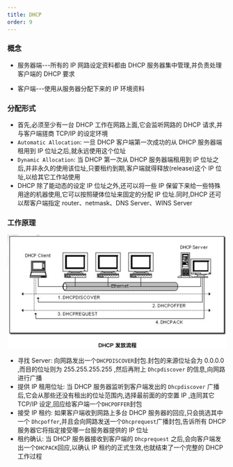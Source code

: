 ```yaml
---
title: DHCP
order: 9
---
```


### 概念

- 服务器端---所有的 IP 网路设定资料都由 DHCP 服务器集中管理,并负责处理客户端的 DHCP 要求

- 客户端---使用从服务器分配下来的 IP 环境资料

### 分配形式

- 首先,必须至少有一台 DHCP 工作在网路上面,它会监听网路的 DHCP 请求,并与客户端搓商 TCP/IP 的设定环境
- `Automatic Allocation`: 一旦 DHCP 客户端第一次成功的从 DHCP 服务器端租用到 IP 位址之后,就永远使用这个位址
- `Dynamic Allocation`: 当 DHCP 第一次从 DHCP 服务器端租用到 IP 位址之后,并非永久的使用该位址,只要租约到期,客户端就得释放(release)这个 IP 位址,以给其它工作站使用
- DHCP 除了能动态的设定 IP 位址之外,还可以将一些 IP 保留下来给一些特殊用途的机器使用,它可以按照硬体位址来固定的分配 IP 位址.同时,DHCP 还可以帮客户端指定 router、netmask、DNS Server、WINS Server

### 工作原理

![](../assets/network/dhcpFirst.png)

- 寻找 Server: 向网路发出一个`DHCPDISCOVER`封包.封包的来源位址会为 0.0.0.0 ,而目的位址则为 255.255.255.255 ,然后再附上 `Dhcpdiscover` 的信息,向网路进行广播
- 提供 IP 租用位址: 当 DHCP 服务器监听到客户端发出的 `Dhcpdiscover` 广播后,它会从那些还没有租出的位址范围内,选择最前面的的空置 IP ,连同其它 TCP/IP 设定,回应给客户端一个`DHCPOFFER`封包
- 接受 IP 租约: 如果客户端收到网路上多台 DHCP 服务器的回应,只会挑选其中一个 `Dhcpoffer`,并且会向网路发送一个`Dhcprequest`广播封包,告诉所有 DHCP 服务器它将指定接受哪一台服务器提供的 IP 位址
- 租约确认: 当 DHCP 服务器接收到客户端的 `Dhcprequest` 之后,会向客户端发出一个`DHCPACK`回应,以确认 IP 租约的正式生效,也就结束了一个完整的 DHCP 工作过程
